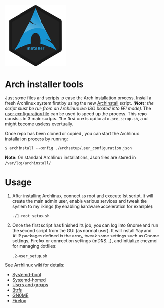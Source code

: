 <!-- <div align="center"> -->
<img src="https://github.com/archlinux/archinstall/raw/master/docs/logo.png" alt="drawing" width="200"/>

<!-- </div> -->
# Arch installer tools

Just some files and scripts to ease the Arch installation process. Install a fresh Archlinux system first by using the new [Archinstall](https://github.com/archlinux/archinstall) script. *(**Note**: the script must be run from an Archlinux live ISO booted into EFI mode)*. The [user configuration file](https://github.com/Jucgshu/archinstall/blob/main/user_configuration.json) can be used to speed up the process. This repo consists in 3 main scripts. The first one is optional `0-pre_setup.sh`, and might become useless eventually.

Once repo has been cloned or copied , you can start the Archlinux installation process by running:

    $ archinstall --config ./archsetup/user_configuration.json

**Note:** On standard Archlinux installations, Json files are stored in `/var/log/archinstall/`

# Usage
1. After installing Archlinux, connect as root and execute 1st script. It will create the main admin user, enable various services and tweak the system to my likings (by enabling hardware acceleration for example):

    `./1-root_setup.sh`

1. Once the first script has finished its job, you can log into Gnome and run the second script from the GUI (as normal user). It will install Yay and AUR packages defined in the array, tweak some settings such as Gnome settings, Firefox or connection settings (mDNS...), and initialize chezmoi for managing dotfiles:

    `.2-user_setup.sh`

See Archlinux wiki for details:
* [Systemd-boot](https://wiki.archlinux.org/title/Systemd-boot)
* [Systemd-homed](https://wiki.archlinux.org/title/Systemd-homed)
* [Users and groups](https://wiki.archlinux.org/title/Users_and_groups)
* [Btrfs](https://wiki.archlinux.org/title/Btrfs)
* [GNOME](https://wiki.archlinux.org/title/Gnome)
* [Firefox](https://wiki.archlinux.org/title/Firefox)